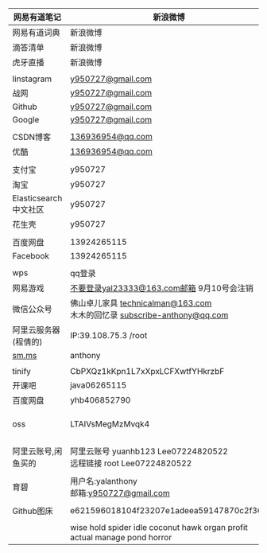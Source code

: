| 网易有道笔记            | 新浪微博                                                     |                                |                                                              |
| ----------------------- | ------------------------------------------------------------ | ------------------------------ | ------------------------------------------------------------ |
| 网易有道词典            | 新浪微博                                                     |                                |                                                              |
| 滴答清单                | 新浪微博                                                     |                                |                                                              |
| 虎牙直播                | 新浪微博                                                     |                                |                                                              |
|                         |                                                              |                                |                                                              |
| Iinstagram              | y950727@gmail.com                                            | lee22259669                    |                                                              |
| 战网                    | y950727@gmail.com                                            | Lee07224820522                 |                                                              |
| Github                  | y950727@gmail.com                                            | Lee07224820522                 |                                                              |
| Google                  | y950727@gmail.com                                            | Lee07224820522                 |                                                              |
|                         |                                                              |                                |                                                              |
| CSDN博客                | 136936954@qq.com                                             | lee22259669                    |                                                              |
| 优酷                    | 136936954@qq.com                                             | lee07224820522                 |                                                              |
|                         |                                                              |                                |                                                              |
| 支付宝                  | y950727                                                      | Lee07224820522                 |                                                              |
| 淘宝                    | y950727                                                      | lee07224820522.                |                                                              |
| Elasticsearch中文社区   | y950727                                                      | Lee22259669                    |                                                              |
| 花生壳                  | y950727                                                      | Lee07224820522                 |                                                              |
|                         |                                                              |                                |                                                              |
| 百度网盘                | 13924265115                                                  | Lee07224820522                 |                                                              |
| Facebook                | 13924265115                                                  | Lee22259669                    |                                                              |
|                         |                                                              |                                |                                                              |
| wps                     | qq登录                                                       |                                |                                                              |
| 网易游戏                | 不要登录yal23333@163.com邮箱   9月10号会注销                 |                                |                                                              |
| 微信公众号              | 佛山卓儿家具 [technicalman@163.com](mailto:technicalman@163.com)<br />木木的回忆录 subscribe-anthony@qq.com | Fs20180418Lee07224820522       |                                                              |
| 阿里云服务器(程倩的)    | IP:39.108.75.3           /root                               | Lee22259669                    | 后台远程连接的密码是222596                                   |
| [sm.ms](https://sm.ms/) | anthony                                                      | Lee07224820522                 |                                                              |
|                         |                                                              |                                |                                                              |
| tinify                  | CbPXQz1kKpn1L7xXpxLCFXwtfYHkrzbF                             |                                |                                                              |
| 开课吧                  | java06265115                                                 | java06265115                   |                                                              |
| 百度网盘                | yhb406852790                                                 | yhb200612                      |                                                              |
| oss                     | LTAIVsMegMzMvqk4                                             | wqserzgDUuPimVpghyFi3LaYhivagi | hexosrc<br />oss-cn-shenzhen<br />https://image.yanganlin.com |
|                         |                                                              |                                |                                                              |
| 阿里云账号,闲鱼买的     | 阿里云账号 yuanhb123 Lee07224820522<br />远程链接 root Lee07224820522 | 114.55.242.241                 |                                                              |
|                         |                                                              |                                |                                                              |
| 育碧                    | 用户名:yalanthony<br />邮箱:y950727@gmail.com                | Lee07224820522                 |                                                              |
|                         |                                                              |                                |                                                              |
| Github图床              | e621596018104f23207e1adeea59147870c2f366                     |                                |                                                              |
|                         |                                                              |                                |                                                              |
|                         | wise hold spider idle coconut hawk organ profit actual manage pond horror |                                |                                                              |




